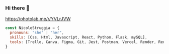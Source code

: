 ### Hi there 👋

https://photolab.me/r/YVLrJVW

```js
const NicoleStruggia = {
  pronouns: "she" | "her",
  skills: [Css, Html, Javascript, React, Python, Flask, mySQL],
  tools: [Trello, Canva, Figma, Git, Jest, Postman, Vercel, Render, Redux]
}
```

<!--
**Nicolettastr/Nicolettastr** is a ✨ _special_ ✨ repository because its `README.md` (this file) appears on your GitHub profile.

Here are some ideas to get you started:

- 🔭 I’m currently working on ...
- 🌱 I’m currently learning ...
- 👯 I’m looking to collaborate on ...
- 🤔 I’m looking for help with ...
- 💬 Ask me about ...
- 📫 How to reach me: ...
- 😄 Pronouns: ...
- ⚡ Fun fact: ...
-->
